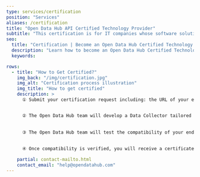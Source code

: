 ```yaml
---
type: services/certification
position: "Services"
aliases: /certification
title: "Open Data Hub API Certified Technology Provider"
subtitle: "This certification is for IT companies whose software solutions integrate with the Open Data Hub. It provides official recognition that your software solution allows your clients (Data Providers) to seamlessly share their data with the Open Data Hub."
seo:
  title: "Certification | Become an Open Data Hub Certified Technology Provider"
  description: "Learn how to become an Open Data Hub Certified Technology Provider. Integrate your systems with our platform to enable seamless data sharing for your clients."
  keywords:

rows:
  - title: "How to Get Certified?"
    img_back: "/img/certification.jpg"
    img_alt: "Certification process illustration"
    img_title: "How to get certified"
    description: >
      ① Submit your certification request including: the URL of your endpoint, a technical description of your output API and a contact for community updates (Data Consumer Contract).


      ② The Open Data Hub team will develop a Data Collector tailored to your endpoint. 
      
      
      ③ The Open Data Hub team will test the compatibility of your endpoint in our environment to verify successful data collection. 
      
      
      ④ Once compatibility is verified, you will receive a certificate of compatibility and your organisation will be listed as Certified Technology Provider on the Open Data Hub website. 

    partial: contact-mailto.html
    contact_email: "help@opendatahub.com"
---
```

